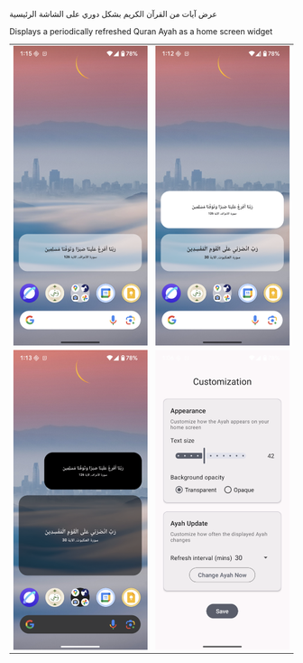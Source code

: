 عرض آيات من القرآن الكريم بشكل دوري على الشاشة الرئيسية

Displays a periodically refreshed Quran Ayah as a home screen widget

<table>
    <tr>
        <td><img src="app/src/main/res/screenshots/Screenshot1.png" alt="Screenshot1" width="300" /></td>
        <td><img src="app/src/main/res/screenshots/Screenshot2.png" alt="Screenshot2" width="300" /></td>
    </tr>
    <tr>
        <td><img src="app/src/main/res/screenshots/Screenshot3.png" alt="Screenshot3" width="300" /></td>
        <td><img src="app/src/main/res/screenshots/Screenshot4.png" alt="Screenshot4" width="300" /></td>
    </tr>
</table>
